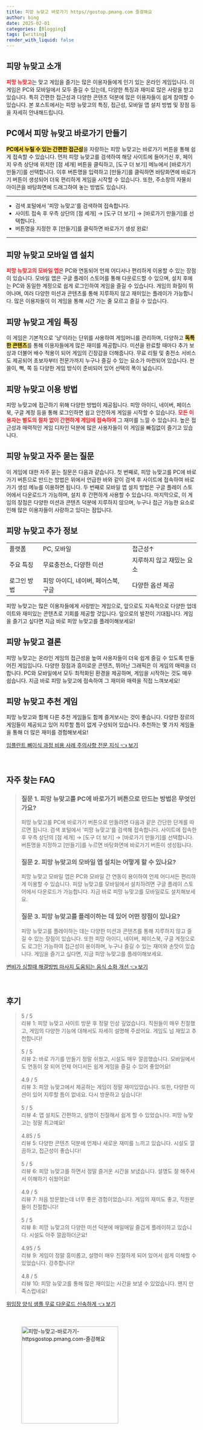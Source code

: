 ```yaml
---
title: 피망 뉴맞고 바로가기 https//gostop.pmang.com 즐겅해요
author: bing
date: 2025-02-01
categories: [Blogging]
tags: [writing]
render_with_liquid: false
---
```



<h2 id='피망 뉴맞고 소개'>피망 뉴맞고 소개</h2>

<p><b><span style="color: #ee2323;">피망 뉴맞고</span></b>는 맞고 게임을 즐기는 많은 이용자들에게 인기 있는 온라인 게임입니다. 이 게임은 PC와 모바일에서 모두 즐길 수 있는데, 다양한 특징과 재미로 많은 사랑을 받고 있습니다. 특히 간편한 접근성과 다양한 콘텐츠 덕분에 많은 이용자들이 쉽게 참여할 수 있습니다. 본 포스트에서는 피망 뉴맞고의 특징, 접근성, 모바일 앱 설치 방법 및 장점 등을 자세히 안내해드립니다.</p>

<h2 id='피망 뉴맞고 바로가기 만들기'>PC에서 피망 뉴맞고 바로가기 만들기</h2>

<p><b><span style="background-color: #ffe066;">PC에서 누릴 수 있는 간편한 접근성</span></b>을 자랑하는 피망 뉴맞고는 바로가기 버튼을 통해 쉽게 접속할 수 있습니다. 먼저 피망 뉴맞고를 검색하여 해당 사이트에 들어가신 후, 페이지 우측 상단에 위치한 [점 세개] 버튼을 클릭하고, [도구 더 보기] 메뉴에서 [바로가기 만들기]를 선택합니다. 이후 버튼명을 입력하고 [만들기]를 클릭하면 바탕화면에 바로가기 버튼이 생성되어 더욱 편리하게 게임을 시작할 수 있습니다. 또한, 주소창의 자물쇠 아이콘을 바탕화면에 드래그하여 놓는 방법도 있습니다.</p>

<hr />

<ul>
    <li>검색 포털에서 '피망 뉴맞고'를 검색하여 접속합니다.</li>
    <li>사이트 접속 후 우측 상단의 [점 세개] → [도구 더 보기] → [바로가기 만들기]를 선택합니다.</li>
    <li>버튼명을 지정한 후 [만들기]를 클릭하면 바로가기 생성 완료!</li>
</ul>

<hr />

<h2 id='피망 뉴맞고 모바일 앱 설치'>피망 뉴맞고 모바일 앱 설치</h2>

<p><b><span style="color: #ee2323;">피망 뉴맞고의 모바일 앱</span></b>은 PC와 연동되어 언제 어디서나 편리하게 이용할 수 있는 장점이 있습니다. 모바일 앱은 구글 플레이 스토어를 통해 다운로드할 수 있으며, 설치 후에는 PC와 동일한 계정으로 쉽게 로그인하여 게임을 즐길 수 있습니다. 게임의 화질이 뛰어나며, 여러 다양한 미션과 콘텐츠를 통해 지루하지 않고 재미있는 플레이가 가능합니다. 많은 이용자들이 이 게임을 통해 시간 가는 줄 모르고 즐길 수 있습니다.</p>

<h2 id='피망 뉴맞고 게임 특징'>피망 뉴맞고 게임 특징</h2>

<p>이 게임은 기본적으로 '냥'이라는 단위를 사용하여 게임머니를 관리하며, 다양하고 <b><span style="background-color: #ffe066;">독특한 콘텐츠</span></b>를 통해 이용자들에게 많은 재미를 제공합니다. 미션을 완료할 때마다 추가 보상과 더불어 배수 적용이 되어 게임의 긴장감을 더해줍니다. 무료 리필 및 충전소 서비스도 제공되어 초보자부터 전문가까지 누구나 즐길 수 있는 요소가 마련되어 있습니다. 판쓸이, 뻑, 쪽 등 다양한 게임 방식이 준비되어 있어 선택의 폭이 넓습니다.</p>

<h2 id='피망 뉴맞고 이용 방법'>피망 뉴맞고 이용 방법</h2>

<p>피망 뉴맞고에 접근하기 위해 다양한 방법이 제공됩니다. 피망 아이디, 네이버, 페이스북, 구글 계정 등을 통해 로그인하면 쉽고 안전하게 게임을 시작할 수 있습니다. <b><span style="color: #ee2323;">모든 이용자는 별도의 절차 없이 간편하게 게임에 접속하여</span></b> 그 재미를 느낄 수 있습니다. 높은 접근성과 매력적인 게임 디자인 덕분에 많은 사용자들이 이 게임을 빠짐없이 즐기고 있습니다.</p>

<h2 id='피망 뉴맞고 자주 묻는 질문'>피망 뉴맞고 자주 묻는 질문</h2>

<p>이 게임에 대한 자주 묻는 질문은 다음과 같습니다. 첫 번째로, 피망 뉴맞고를 PC에 바로가기 버튼으로 만드는 방법은 위에서 언급한 바와 같이 검색 후 사이트에 접속하여 바로가기 생성 메뉴를 이용하면 됩니다. 두 번째로 모바일 앱 설치 방법은 구글 플레이 스토어에서 다운로드가 가능하며, 설치 후 간편하게 사용할 수 있습니다. 마지막으로, 이 게임의 장점은 다양한 미션과 콘텐츠 덕분에 지루하지 않으며, 누구나 접근 가능한 요소로 인해 많은 이용자들이 사랑하고 있다는 점입니다.</p>

<h2 id='피망 뉴맞고 추가 정보'>피망 뉴맞고 추가 정보</h2>

<table>
    <tr>
        <td>플랫폼</td>
        <td>PC, 모바일</td>
        <td>접근성↑</td>
    </tr>
    <tr>
        <td>주요 특징</td>
        <td>무료충전소, 다양한 미션</td>
        <td>지루하지 않고 재밌는 요소</td>
    </tr>
    <tr>
        <td>로그인 방법</td>
        <td>피망 아이디, 네이버, 페이스북, 구글</td>
        <td>다양한 옵션 제공</td>
    </tr>
</table>

<p>피망 뉴맞고는 많은 이용자들에게 사랑받는 게임으로, 앞으로도 지속적으로 다양한 업데이트와 재미있는 콘텐츠로 기회를 제공할 것입니다. 앞으로의 발전이 기대됩니다. 게임을 즐기고 싶다면 지금 바로 피망 뉴맞고를 플레이해보세요!</p>

<h2 id='피망 뉴맞고 결론'>피망 뉴맞고 결론</h2>

<p>피망 뉴맞고는 온라인 게임의 접근성을 높여 사용자들이 더욱 쉽게 즐길 수 있도록 만들어진 게임입니다. 다양한 장점과 흥미로운 콘텐츠, 뛰어난 그래픽은 이 게임의 매력을 더합니다. PC와 모바일에서 모두 최적화된 환경을 제공하며, 게임을 시작하는 것도 매우 쉽습니다. 지금 바로 피망 뉴맞고에 접속하여 그 재미와 매력을 직접 느껴보세요!</p>

<h2 id='피망 뉴맞고 추천 게임'>피망 뉴맞고 추천 게임</h2>

<p>피망 뉴맞고와 함께 다른 추천 게임들도 함께 즐겨보시는 것이 좋습니다. 다양한 장르의 게임들이 제공되고 있어 지루할 틈이 없게 구성되어 있습니다. 추천하는 몇 가지 게임들을 통해 더 많은 재미를 경험해보세요!</p>


<p><a class="click-button" title="임플란트 뼈이식 과정 비용 사례 주의사항 전문 지식" href="https://afficreate.github.io/posts/%EC%9E%84%ED%94%8C%EB%9E%80%ED%8A%B8-%EB%BC%88%EC%9D%B4%EC%8B%9D-%EA%B3%BC%EC%A0%95-%EB%B9%84%EC%9A%A9-%EC%82%AC%EB%A1%80-%EC%A3%BC%EC%9D%98%EC%82%AC%ED%95%AD-%EC%A0%84%EB%AC%B8-%EC%A7%80%EC%8B%9D/" rel="dofollow">임플란트 뼈이식 과정 비용 사례 주의사항 전문 지식 👈 보기</a></p><br>
<h2 id='자주_찾는_FAQ'>자주 찾는 FAQ</h2>
<div itemscope="" itemtype="https://schema.org/FAQPage">
<blockquote>
<div itemscope="" itemprop="mainEntity" itemtype="https://schema.org/Question">
<h3 itemprop="name">질문 1. 피망 뉴맞고를 PC에 바로가기 버튼으로 만드는 방법은 무엇인가요?</h3>
<div itemscope="" itemprop="acceptedAnswer" itemtype="https://schema.org/Answer">
<span itemprop="text">
<p>피망 뉴맞고를 PC에 바로가기 버튼으로 만들려면 다음과 같은 간단한 단계를 따르면 됩니다. 검색 포털에서 '피망 뉴맞고'를 검색해 접속합니다. 사이트에 접속한 후 우측 상단의 [점 세개] → [도구 더 보기] → [바로가기 만들기]를 선택합니다. 버튼명을 지정하고 [만들기]를 누르면 바탕화면에 바로가기 버튼이 생성됩니다.</p>
</span>
</div>
</div>
<div itemscope="" itemprop="mainEntity" itemtype="https://schema.org/Question">
<h3 itemprop="name">질문 2. 피망 뉴맞고의 모바일 앱 설치는 어떻게 할 수 있나요?</h3>
<div itemscope="" itemprop="acceptedAnswer" itemtype="https://schema.org/Answer">
<span itemprop="text">
<p>피망 뉴맞고 모바일 앱은 PC와 모바일 간 연동이 용이하여 언제 어디서든 편리하게 이용할 수 있습니다. 피망 뉴맞고를 모바일에서 설치하려면 구글 플레이 스토어에서 다운로드가 가능합니다. 지금 바로 피망 뉴맞고를 모바일로도 설치해보세요.</p>
</span>
</div>
</div>
<div itemscope="" itemprop="mainEntity" itemtype="https://schema.org/Question">
<h3 itemprop="name">질문 3. 피망 뉴맞고를 플레이하는 데 있어 어떤 장점이 있나요?</h3>
<div itemscope="" itemprop="acceptedAnswer" itemtype="https://schema.org/Answer">
<span itemprop="text">
<p>피망 뉴맞고를 플레이하는 데는 다양한 미션과 콘텐츠를 통해 지루하지 않고 즐길 수 있는 장점이 있습니다. 또한 피망 아이디, 네이버, 페이스북, 구글 계정으로도 로그인 가능하여 접근성이 용이하며, 누구나 즐길 수 있는 재미와 손맛이 있습니다. 게임을 즐기고 싶다면, 지금 피망 뉴맞고를 플레이해보세요.</p>
</span>
</div>
</div>
</blockquote>
</div>
<p><a class="click-button" title="변비가 심할때 해결방법 마사지 도움되는 음식 소화 개선" href="https://afficreate.github.io/posts/%EB%B3%80%EB%B9%84%EA%B0%80-%EC%8B%AC%ED%95%A0%EB%95%8C-%ED%95%B4%EA%B2%B0%EB%B0%A9%EB%B2%95-%EB%A7%88%EC%82%AC%EC%A7%80-%EB%8F%84%EC%9B%80%EB%90%98%EB%8A%94-%EC%9D%8C%EC%8B%9D-%EC%86%8C%ED%99%94-%EA%B0%9C%EC%84%A0/" rel="dofollow">변비가 심할때 해결방법 마사지 도움되는 음식 소화 개선 👈 보기</a></p><br>
<h2 id='후기'>후기</h2>
<div itemscope itemtype="https://schema.org/Product">
  <blockquote>
  <div itemprop="review" itemscope itemtype="https://schema.org/Review">
      <div itemprop="reviewRating" itemscope itemtype="https://schema.org/Rating"> <span itemprop="ratingValue">5</span> / <span itemprop="bestRating">5</span> </div>
      <span itemprop="reviewBody">리뷰 1: 피망 뉴맞고 사이트 방문 후 정말 인상 깊었습니다. 직원들이 매우 친절했고, 게임의 다양한 기능에 대해서도 자세히 설명해 주셨어요. 게임도 넘 재밌고 추천합니다!</span>
  </div>
  <br>
  <div itemprop="review" itemscope itemtype="https://schema.org/Review">
      <div itemprop="reviewRating" itemscope itemtype="https://schema.org/Rating"> <span itemprop="ratingValue">5</span> / <span itemprop="bestRating">5</span> </div>
      <span itemprop="reviewBody">리뷰 2: 바로 가기를 만들기 정말 쉬웠고, 시설도 매우 깔끔했습니다. 모바일에서도 연동이 잘 되어 언제 어디서든 쉽게 게임을 즐길 수 있어 좋았어요!</span>
  </div>
  <br>
  <div itemprop="review" itemscope itemtype="https://schema.org/Review">
      <div itemprop="reviewRating" itemscope itemtype="https://schema.org/Rating"> <span itemprop="ratingValue">4.9</span> / <span itemprop="bestRating">5</span> </div>
      <span itemprop="reviewBody">리뷰 3: 피망 뉴맞고에서 제공하는 게임이 정말 재미있었습니다. 또한, 다양한 미션이 있어 지루할 틈이 없네요. 다시 방문하고 싶습니다!</span>
  </div>
  <br>
  <div itemprop="review" itemscope itemtype="https://schema.org/Review">
      <div itemprop="reviewRating" itemscope itemtype="https://schema.org/Rating"> <span itemprop="ratingValue">5</span> / <span itemprop="bestRating">5</span> </div>
      <span itemprop="reviewBody">리뷰 4: 앱 설치도 간편하고, 설명이 친절해서 쉽게 할 수 있었습니다. 피망 뉴맞고는 정말 최고예요!</span>
  </div>
  <br>
  <div itemprop="review" itemscope itemtype="https://schema.org/Review">
      <div itemprop="reviewRating" itemscope itemtype="https://schema.org/Rating"> <span itemprop="ratingValue">4.85</span> / <span itemprop="bestRating">5</span> </div>
      <span itemprop="reviewBody">리뷰 5: 다양한 콘텐츠 덕분에 언제나 새로운 재미를 느끼고 있습니다. 시설도 깔끔하고, 접근성이 좋습니다!</span>
  </div>
  <br>
  <div itemprop="review" itemscope itemtype="https://schema.org/Review">
      <div itemprop="reviewRating" itemscope itemtype="https://schema.org/Rating"> <span itemprop="ratingValue">5</span> / <span itemprop="bestRating">5</span> </div>
      <span itemprop="reviewBody">리뷰 6: 피망 뉴맞고를 하면서 정말 즐거운 시간을 보냈습니다. 설명도 잘 해주셔서 이해하기 쉬웠어요!</span>
  </div>
  <br>
  <div itemprop="review" itemscope itemtype="https://schema.org/Review">
      <div itemprop="reviewRating" itemscope itemtype="https://schema.org/Rating"> <span itemprop="ratingValue">4.9</span> / <span itemprop="bestRating">5</span> </div>
      <span itemprop="reviewBody">리뷰 7: 처음 방문했는데 너무 좋은 경험이었습니다. 게임의 재미도 좋고, 직원분들이 친절합니다!</span>
  </div>
  <br>
  <div itemprop="review" itemscope itemtype="https://schema.org/Review">
      <div itemprop="reviewRating" itemscope itemtype="https://schema.org/Rating"> <span itemprop="ratingValue">5</span> / <span itemprop="bestRating">5</span> </div>
      <span itemprop="reviewBody">리뷰 8: 피망 뉴맞고의 다양한 미션 덕분에 매일매일 즐겁게 플레이하고 있습니다. 시설도 아주 깔끔하더군요!</span>
  </div>
  <br>
  <div itemprop="review" itemscope itemtype="https://schema.org/Review">
      <div itemprop="reviewRating" itemscope itemtype="https://schema.org/Rating"> <span itemprop="ratingValue">4.95</span> / <span itemprop="bestRating">5</span> </div>
      <span itemprop="reviewBody">리뷰 9: 게임이 정말 흥미롭고, 설명이 매우 친절하게 되어 있어서 쉽게 이해할 수 있었습니다. 강추합니다!</span>
  </div>
  <br>
  <div itemprop="review" itemscope itemtype="https://schema.org/Review">
      <div itemprop="reviewRating" itemscope itemtype="https://schema.org/Rating"> <span itemprop="ratingValue">4.8</span> / <span itemprop="bestRating">5</span> </div>
      <span itemprop="reviewBody">리뷰 10: 피망 뉴맞고를 통해 많은 재미있는 시간을 보낼 수 있었습니다. 왠지 만족스럽네요!</span>
  </div>
  </blockquote>
</div>
<p><a class="click-button" title="위임장 양식 샘플 무료 다운로드 신속하게" href="https://afficreate.github.io/posts/%EC%9C%84%EC%9E%84%EC%9E%A5-%EC%96%91%EC%8B%9D-%EC%83%98%ED%94%8C-%EB%AC%B4%EB%A3%8C-%EB%8B%A4%EC%9A%B4%EB%A1%9C%EB%93%9C-%EC%8B%A0%EC%86%8D%ED%95%98%EA%B2%8C/" rel="dofollow">위임장 양식 샘플 무료 다운로드 신속하게 👈 보기</a></p><br>
<figure class="image"><img src="https://afficreate.github.io/assets/img/thumbnail/피망-뉴맞고-바로가기-httpsgostop.pmang.com-즐겅해요.webp" alt="피망-뉴맞고-바로가기-httpsgostop.pmang.com-즐겅해요" width="256" height="256"></figure>